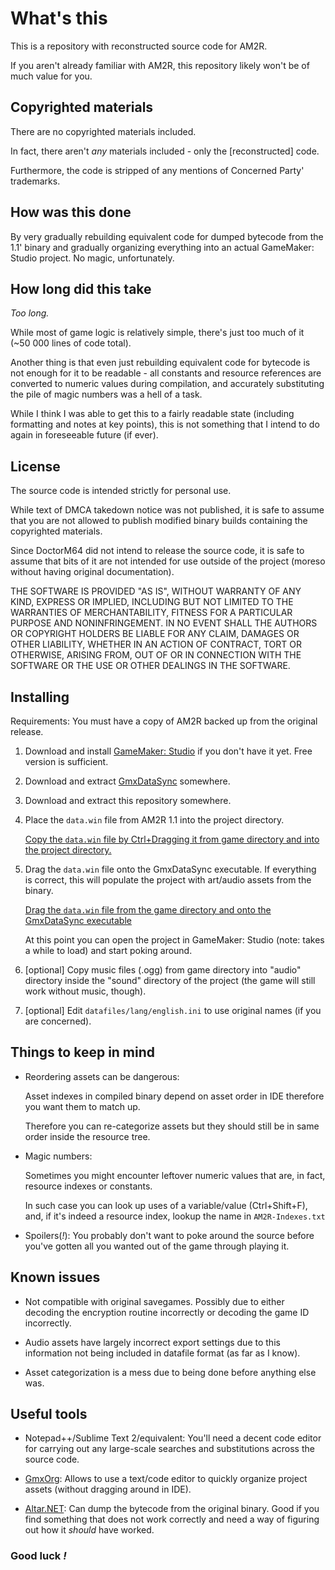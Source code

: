 # What's this

This is a repository with reconstructed source code for AM2R.

If you aren't already familiar with AM2R, this repository likely won't be of much value for you.

## Copyrighted materials

There are no copyrighted materials included.

In fact, there aren't _any_ materials included - only the [reconstructed] code.

Furthermore, the code is stripped of any mentions of Concerned Party' trademarks.

## How was this done

By very gradually rebuilding equivalent code for dumped bytecode from the 1.1' binary and gradually organizing everything into an actual GameMaker: Studio project. No magic, unfortunately.

## How long did this take

_Too long._

While most of game logic is relatively simple, there's just too much of it (~50 000 lines of code total).

Another thing is that even just rebuilding equivalent code for bytecode is not enough for it to be readable - all constants and resource references are converted to numeric values during compilation, and accurately substituting the pile of magic numbers was a hell of a task.

While I think I was able to get this to a fairly readable state (including formatting and notes at key points), this is not something that I intend to do again in foreseeable future (if ever).

## License

The source code is intended strictly for personal use.

While text of DMCA takedown notice was not published, it is safe to assume that you are not allowed to publish modified binary builds containing the copyrighted materials.

Since DoctorM64 did not intend to release the source code, it is safe to assume that bits of it are not intended for use outside of the project (moreso without having original documentation).

THE SOFTWARE IS PROVIDED "AS IS", WITHOUT WARRANTY OF ANY KIND, EXPRESS OR IMPLIED, INCLUDING BUT NOT LIMITED TO THE WARRANTIES OF MERCHANTABILITY, FITNESS FOR A PARTICULAR PURPOSE AND NONINFRINGEMENT. IN NO EVENT SHALL THE AUTHORS OR COPYRIGHT HOLDERS BE LIABLE FOR ANY CLAIM, DAMAGES OR OTHER LIABILITY, WHETHER IN AN ACTION OF CONTRACT, TORT OR OTHERWISE, ARISING FROM, OUT OF OR IN CONNECTION WITH THE SOFTWARE OR THE USE OR OTHER DEALINGS IN THE SOFTWARE.

## Installing

Requirements: You must have a copy of AM2R backed up from the original release.

1. Download and install [GameMaker: Studio](http://www.yoyogames.com/get) if you don't have it yet. Free version is sufficient.

2. Download and extract [GmxDataSync](https://bitbucket.org/yal_cc/gmxdatasync/) somewhere.

3. Download and extract this repository somewhere.

4. Place the `data.win` file from AM2R 1.1 into the project directory.

    [Copy the `data.win` file by Ctrl+Dragging it from game directory and into the project directory.](.readme.img/4.png)

5. Drag the `data.win` file onto the GmxDataSync executable. If everything is correct, this will populate the project with art/audio assets from the binary.
    
    [Drag the `data.win` file from the game directory and onto the GmxDataSync executable](.readme.img/5.png)

    At this point you can open the project in GameMaker: Studio (note: takes a while to load) and start poking around.

6. [optional] Copy music files (.ogg) from game directory into "audio" directory inside the "sound" directory of the project (the game will still work without music, though).

7. [optional] Edit `datafiles/lang/english.ini` to use original names (if you are concerned).

## Things to keep in mind

* Reordering assets can be dangerous:
    
    Asset indexes in compiled binary depend on asset order in IDE therefore you want them to match up.
    
    Therefore you can re-categorize assets but they should still be in same order inside the resource tree.

* Magic numbers:
    
    Sometimes you might encounter leftover numeric values that are, in fact, resource indexes or constants.
    
    In such case you can look up uses of a variable/value (Ctrl+Shift+F), and, if it's indeed a resource index, lookup the name in `AM2R-Indexes.txt` 

* Spoilers(_!_): You probably don't want to poke around the source before you've gotten all you wanted out of the game through playing it.

## Known issues

* Not compatible with original savegames. Possibly due to either decoding the encryption routine incorrectly or decoding the game ID incorrectly.

* Audio assets have largely incorrect export settings due to this information not being included in datafile format (as far as I know).

* Asset categorization is a mess due to being done before anything else was.

## Useful tools

* Notepad++/Sublime Text 2/equivalent: You'll need a decent code editor for carrying out any large-scale searches and substitutions across the source code.

* [GmxOrg](https://bitbucket.org/yal_cc/gmxorg): Allows to use a text/code editor to quickly organize project assets (without dragging around in IDE).

* [Altar.NET](https://gitlab.com/PoroCYon/Altar.NET): Can dump the bytecode from the original binary. Good if you find something that does not work correctly and need a way of figuring out how it _should_ have worked.

### Good luck _!_